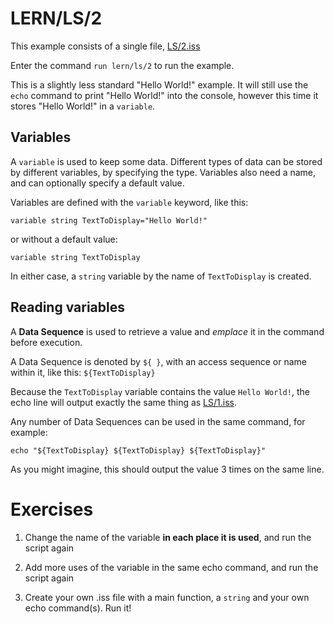 # LERN/LS/2
This example consists of a single file, [LS/2.iss](2.iss)

Enter the command ```run lern/ls/2``` to run the example.

This is a slightly less standard "Hello World!" example. It will still use the ```echo``` command to print "Hello World!" into the console, however this time it stores "Hello World!" in a ```variable```.

## Variables
A ```variable``` is used to keep some data. Different types of data can be stored by different variables, by specifying the type. Variables also need a name, and can optionally specify a default value.

Variables are defined with the ```variable``` keyword, like this:

```
variable string TextToDisplay="Hello World!"
```

or without a default value:
```
variable string TextToDisplay
```

In either case, a ```string``` variable by the name of ```TextToDisplay``` is created.

## Reading variables
A **Data Sequence** is used to retrieve a value and *emplace* it in the command before execution.

A Data Sequence is denoted by ```${ }```, with an access sequence or name within it, like this: ```${TextToDisplay}```

Because the ```TextToDisplay``` variable contains the value ```Hello World!```, the echo line will output exactly the same thing as [LS/1.iss](1.iss).

Any number of Data Sequences can be used in the same command, for example:
```
echo "${TextToDisplay} ${TextToDisplay} ${TextToDisplay}"
```

As you might imagine, this should output the value 3 times on the same line.

# Exercises
1. Change the name of the variable **in each place it is used**, and run the script again

2. Add more uses of the variable in the same echo command, and run the script again

3. Create your own .iss file with a main function, a ```string```  and your own echo command(s). Run it!


